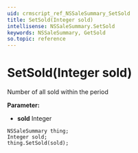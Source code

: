 ```yaml
---
uid: crmscript_ref_NSSaleSummary_SetSold
title: SetSold(Integer sold)
intellisense: NSSaleSummary.SetSold
keywords: NSSaleSummary, GetSold
so.topic: reference
---
```


# SetSold(Integer sold)

Number of all sold within the period

**Parameter:** 
 - **sold** Integer

```crmscript
NSSaleSummary thing;
Integer sold;
thing.SetSold(sold);
```

